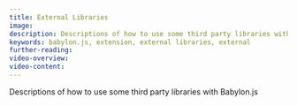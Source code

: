 ```yaml
---
title: External Libraries
image: 
description: Descriptions of how to use some third party libraries with Babylon.js.
keywords: babylon.js, extension, external libraries, external
further-reading:
video-overview:
video-content:
---
```


Descriptions of how to use some third party libraries with Babylon.js
